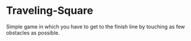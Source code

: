 # Traveling-Square
Simple game in which you have to get to the finish line by touching as few obstacles as possible.
